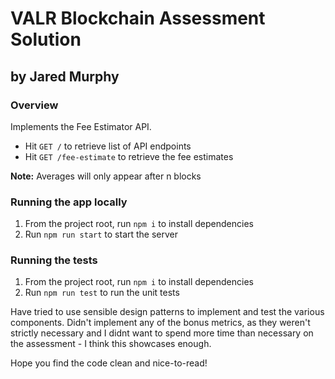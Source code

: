 # VALR Blockchain Assessment Solution
## by Jared Murphy

### Overview

Implements the Fee Estimator API.

+ Hit `GET /` to retrieve list of API endpoints
+ Hit `GET /fee-estimate` to retrieve the fee estimates

**Note:** Averages will only appear after n blocks

### Running the app locally

1. From the project root, run `npm i` to install dependencies
2. Run `npm run start` to start the server

### Running the tests

1. From the project root, run `npm i` to install dependencies
2. Run `npm run test` to run the unit tests


Have tried to use sensible design patterns to implement and test the various components.
Didn't implement any of the bonus metrics, as they weren't strictly necessary and I didnt want
to spend more time than necessary on the assessment - I think this showcases enough.

Hope you find the code clean and nice-to-read!
